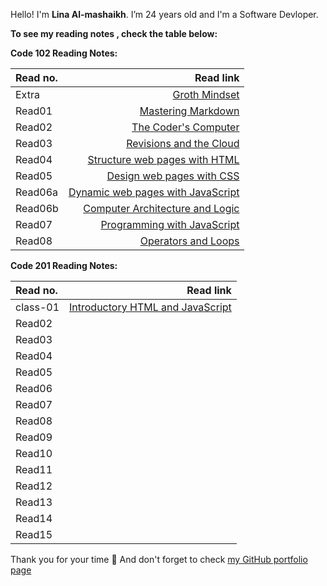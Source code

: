 Hello! I'm **Lina Al-mashaikh**.
I’m 24 years old and I'm a Software Devloper. 


**To see my reading notes , check the table below:**

**Code 102 Reading Notes:** 

|Read no. | Read link |
| :------------- | -------------: |
| Extra   | [Groth Mindset](Mindset.md) |
| Read01  | [Mastering Markdown](Read01.md)|
| Read02  | [The Coder's Computer](Read02.md)|
| Read03  | [Revisions and the Cloud](Read03.md)|
| Read04  | [Structure web pages with HTML](Read04.md)|
| Read05  | [Design web pages with CSS](Read05.md)|
| Read06a | [Dynamic web pages with JavaScript](Read06a.md)|
| Read06b | [Computer Architecture and Logic](Read06b.md)|
| Read07  | [Programming with JavaScript](Read07.md)|
| Read08  | [Operators and Loops](Read08.md)| 

**Code 201 Reading Notes:**

|Read no. | Read link |
| :------------- | -------------: |
| class-01 | [ Introductory HTML and JavaScript](class-01.md) | 
| Read02 | []() | 
| Read03 | []() | 
| Read04 | []() | 
| Read05 | []() | 
| Read06 | []() | 
| Read07 | []() | 
| Read08 | []() | 
| Read09 | []() | 
| Read10 | []() | 
| Read11 | []() | 
| Read12 | []() | 
| Read13 | []() | 
| Read14 | []() | 
| Read15 | []() | 


Thank you for your time :purple_heart: And don't forget to check [my GitHub portfolio page](https://github.com/Lina-yousef)


